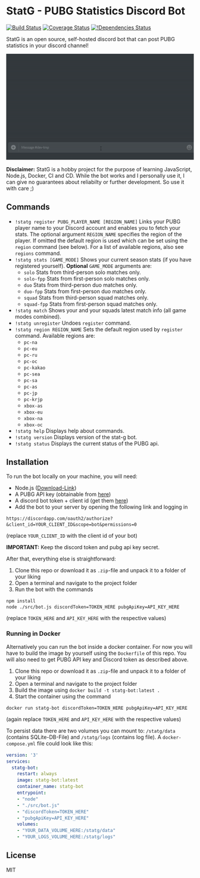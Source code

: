 # StatG - PUBG Statistics Discord Bot

[![Build Status](https://travis-ci.org/kuper-adrian/statg-bot.svg?branch=master)](https://travis-ci.org/kuper-adrian/statg-bot)
[![Coverage Status](https://coveralls.io/repos/github/kuper-adrian/statg-bot/badge.svg?branch=master)](https://coveralls.io/github/kuper-adrian/statg-bot?branch=master)
[![!Dependencies Status](https://david-dm.org/kuper-adrian/statg-bot.svg)](https://david-dm.org/kuper-adrian/statg-bot?view=list)

StatG is an open source, self-hosted discord bot that can post PUBG statistics in your discord channel!

![Alt text](docs/images/statg-bot-enter-command.gif "Entering Command")

**Disclaimer:** StatG is a hobby project for the purpose of learning JavaScript, Node.js, Docker, CI and CD. While the bot works and I personally use it, I can give no guarantees about reliabilty or further development. So use it with care ;)

## Commands

* `!statg register PUBG_PLAYER_NAME [REGION_NAME]` 
  Links your PUBG player name to your Discord account and enables you to fetch your stats.
  The optional argument `REGION_NAME` specifies the region of the player. If omitted the default region is used which can be set using the `region` command (see below). For a list of available regions, also see `regions` command.
* `!statg stats [GAME_MODE]` Shows your current season stats (if you have registered yourself). **Optional** `GAME_MODE` arguments are:
    * `solo` Stats from third-person solo matches only.
    * `solo-fpp` Stats from first-person solo matches only.
    * `duo` Stats from third-person duo matches only.
    * `duo-fpp` Stats from first-person duo matches only.
    * `squad` Stats from third-person squad matches only.
    * `squad-fpp` Stats from first-person squad matches only.
* `!statg match`
  Shows your and your squads latest match info (all game modes combined).
* `!statg unregister`
  Undoes `register` command.
* `!statg region REGION_NAME`
  Sets the default region used by `register` command. Available regions are:
    * `pc-na`
    * `pc-eu`
    * `pc-ru`
    * `pc-oc`
    * `pc-kakao`
    * `pc-sea`
    * `pc-sa`
    * `pc-as`
    * `pc-jp`
    * `pc-krjp`
    * `xbox-as`
    * `xbox-eu`
    * `xbox-na`
    * `xbox-oc`
* `!statg help`
  Displays help about commands.
* `!statg version`
  Displays version of the stat-g bot.
* `!statg status`
  Displays the current status of the PUBG api.

## Installation

To run the bot locally on your machine, you will need:

 - Node.js ([Download-Link](https://nodejs.org/en/))
 - A PUBG API key (obtainable from [here](https://developer.playbattlegrounds.com/))
 - A discord bot token + client id (get them [here](https://discordapp.com/login?redirect_to=/developers/applications/me))
 - Add the bot to your server by opening the following link and logging in
 ```
 https://discordapp.com/oauth2/authorize?&client_id=YOUR_CLIENT_ID&scope=bot&permissions=0
 ```
 (replace `YOUR_CLIENT_ID` with the client id of your bot)

**IMPORTANT:** Keep the discord token and pubg api key secret.

After that, everything else is straightforward:
1. Clone this repo or download it as `.zip`-file and unpack it to a folder of your liking
2. Open a terminal and navigate to the project folder
3. Run the bot with the commands
```
npm install
node ./src/bot.js discordToken=TOKEN_HERE pubgApiKey=API_KEY_HERE
```
(replace `TOKEN_HERE` and `API_KEY_HERE` with the respective values)

### Running in Docker

Alternatively you can run the bot inside a docker container. For now you will have to build the image by yourself using the `Dockerfile` of this repo. You will also need to get PUBG API key and Discord token as described above.

1. Clone this repo or download it as `.zip`-file and unpack it to a folder of your liking
2. Open a terminal and navigate to the project folder
3. Build the image using `docker build -t statg-bot:latest .`
4. Start the container using the command
```
docker run statg-bot discordToken=TOKEN_HERE pubgApiKey=API_KEY_HERE
```
(again replace `TOKEN_HERE` and `API_KEY_HERE` with the respective values)

To persist data there are two volumes you can mount to: `/statg/data` (contains SQLite-DB-File) and `/statg/logs` (contains log file). A `docker-compose.yml` file could look like this:
```yaml
version: '3'
services:
  statg-bot:
    restart: always
    image: statg-bot:latest
    container_name: statg-bot
    entrypoint: 
    - "node"
    - "./src/bot.js"
    - "discordToken=TOKEN_HERE"
    - "pubgApiKey=API_KEY_HERE"
    volumes: 
    - "YOUR_DATA_VOLUME_HERE:/statg/data"
    - "YOUR_LOGS_VOLUME_HERE:/statg/logs"
```

## License
MIT
